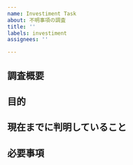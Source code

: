 ```yaml
---
name: Investiment Task
about: 不明事項の調査
title: ''
labels: investiment
assignees: ''

---
```


## 調査概要

## 目的

## 現在までに判明していること

## 必要事項
